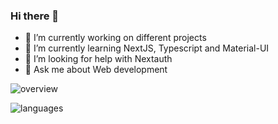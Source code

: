 ### Hi there 👋

- 🔭 I’m currently working on different projects
- 🌱 I’m currently learning NextJS, Typescript and Material-UI
- 🤔 I’m looking for help with Nextauth
- 💬 Ask me about Web development

![overview](https://github.com/typedashutosh/github-readme-stats/blob/master/generated/overview.svg)

![languages](https://github.com/typedashutosh/github-readme-stats/blob/master/generated/languages.svg)
<!--
## My typing stats:
https://www.keybr.com/profile/e316hty
<img align="center" src="https://github-readme-stats.vercel.app/api/top-langs/?username=typedashutosh&langs_count=10&layout=default&theme=default" />
-->
